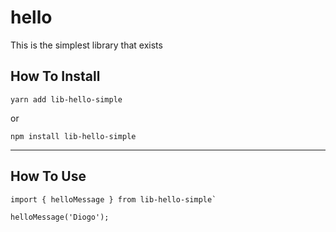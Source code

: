 # hello
This is the simplest library that exists


## How To Install
`yarn add lib-hello-simple`

or

`npm install lib-hello-simple`

------------

## How To Use

```
import { helloMessage } from lib-hello-simple`

helloMessage('Diogo');
```
